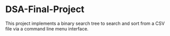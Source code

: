 # DSA-Final-Project
This project implements a binary search tree to search and sort from a CSV file via a command line menu interface.
